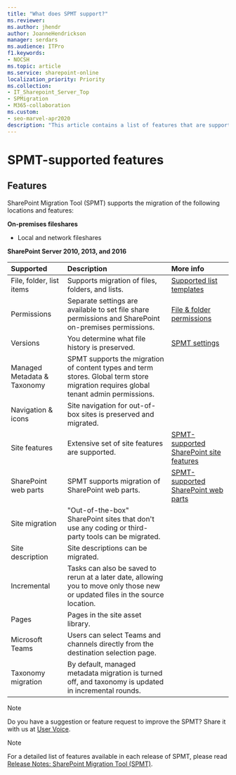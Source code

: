 ```yaml
---
title: "What does SPMT support?"
ms.reviewer: 
ms.author: jhendr
author: JoanneHendrickson
manager: serdars
ms.audience: ITPro
f1.keywords:
- NOCSH
ms.topic: article
ms.service: sharepoint-online
localization_priority: Priority
ms.collection: 
- IT_Sharepoint_Server_Top
- SPMigration
- M365-collaboration
ms.custom:
- seo-marvel-apr2020
description: "This article contains a list of features that are supported in the SharePoint Migration Tool (SPMT)."
---
```


# SPMT-supported features


## Features
SharePoint Migration Tool (SPMT) supports the migration of the following locations and features:

**On-premises fileshares**
- Local and network fileshares

**SharePoint Server 2010, 2013, and 2016**

| Supported | Description | More info |
|:-----|:-----|:-----|
|File, folder, list items|Supports migration of files, folders, and lists.|[Supported list templates](sharepoint-migration-supported-list-templates.md)|
|Permissions|Separate settings are available to set file share permissions and SharePoint on-premises permissions. |[File & folder permissions](understanding-permissions-when-migrating.md)|
|Versions|You determine what file history is preserved.|[SPMT settings](spmt-settings.md)|
|Managed Metadata & Taxonomy|SPMT supports the migration of content types and term stores. Global term store migration requires global tenant admin permissions.||
|Navigation & icons|Site navigation for out-of-box sites is preserved and migrated.||
|Site features|Extensive set of site features are supported.|[SPMT-supported SharePoint site features](spmt-supported-site-features.md)|
|SharePoint web parts|SPMT supports migration of SharePoint web parts.| [SPMT-supported SharePoint web parts](spmt-supported-webparts.md)|
|Site migration|"Out-of-the-box" SharePoint sites that don't use any coding or third-party tools can be migrated.||
|Site description|Site descriptions can be migrated.||
|Incremental|Tasks can also be saved to rerun at a later date, allowing you to move only those new or updated files in the source location.||
|Pages|Pages in the site asset library.||
|Microsoft Teams|Users can select Teams and channels directly from the destination selection page.||
|Taxonomy migration|By default, managed metadata migration is turned off, and taxonomy is updated in incremental rounds.||

> [!Note]
> Do you have a suggestion or feature request to improve the SPMT? Share it with us at [User Voice](https://sharepoint.uservoice.com/forums/282887-sharepoint-hybrid-or-migration-to-office365).

> [!Note]
> For a detailed list of features available in each release of SPMT, please read [Release Notes: SharePoint Migration Tool (SPMT)](new-and-improved-features-in-the-sharepoint-migration-tool.md).

